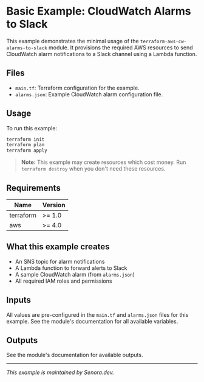 # Basic Example: CloudWatch Alarms to Slack

This example demonstrates the minimal usage of the `terraform-aws-cw-alarms-to-slack` module. It provisions the required AWS resources to send CloudWatch alarm notifications to a Slack channel using a Lambda function.

## Files
- `main.tf`: Terraform configuration for the example.
- `alarms.json`: Example CloudWatch alarm configuration file.

## Usage
To run this example:

```bash
terraform init
terraform plan
terraform apply
```

> **Note:** This example may create resources which cost money. Run `terraform destroy` when you don't need these resources.

## Requirements
| Name      | Version |
|-----------|---------|
| terraform | >= 1.0  |
| aws       | >= 4.0  |

## What this example creates
- An SNS topic for alarm notifications
- A Lambda function to forward alerts to Slack
- A sample CloudWatch alarm (from `alarms.json`)
- All required IAM roles and permissions

## Inputs
All values are pre-configured in the `main.tf` and `alarms.json` files for this example. See the module's documentation for all available variables.

## Outputs
See the module's documentation for available outputs.

---

*This example is maintained by Senora.dev.* 